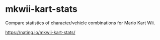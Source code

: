 # mkwii-kart-stats
Compare statistics of character/vehicle combinations for Mario Kart Wii.

https://nating.io/mkwii-kart-stats/

